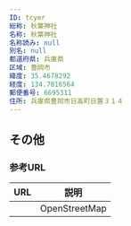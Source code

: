 ```yaml
---
ID: tcyer
総称: 秋葉神社
名称: 秋葉神社
名称読み: null
別名: null
都道府県: 兵庫県
区域: 豊岡市
緯度: 35.4678292
経度: 134.7816564
郵便番号: 6695311
住所: 兵庫県豊岡市日高町日置３１４
---
```


## その他

### 参考URL

| URL | 説明          |
| --- | ------------- |
|     | OpenStreetMap |
